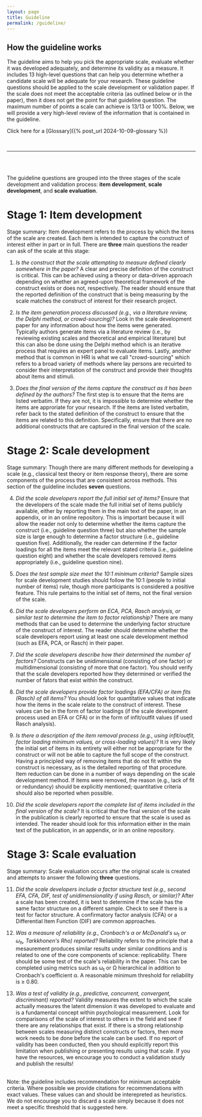 ```yaml
---
layout: page
title: Guideline
permalink: /guideline/
---
```


## How the guideline works

The guideline aims to help you pick the appropriate scale, evaluate whether it was developed adequately, and determine its validity as a measure. It includes 13 high-level questions that can help you determine whether a candidate scale will be adequate for your research. These guideline questions should be applied to the scale development or validation paper. If the scale does not meet the acceptable criteria (as outlined below or in the paper), then it does not get the point for that guideline question. The maximum number of points a scale can achieve is 13/13 or 100%. Below, we will provide a very high-level review of the information that is contained in the guideline. 

Click here for a [Glossary]({% post_url 2024-10-09-glossary %})

<br>
<hr>
<br>

<br>The guideline questions are grouped into the three stages of the scale development and validation process: **item development**, **scale development**, and **scale evaluation**.

# Stage 1: Item development
Stage summary: Item development refers to the process by which the items of the scale are created. Each item is intended to capture the construct of interest either in part or in full. There are **three** main questions the reader can ask of the scale at this stage:

1. *Is the construct that the scale attempting to measure defined clearly somewhere in the paper?*
A clear and precise definition of the construct is critical. This can be achieved using a theory or data-driven approach depending on whether an agreed-upon theoretical framework of the construct exists or does not, respectively. The reader should ensure that the reported definition of the construct that is being measuring by the scale matches the construct of interest for their research project.

2. *Is the item generation process discussed (e.g., via a literature review, the Delphi method, or crowd-sourcing)?*
Look in the scale development paper for any information about how the items were generated. Typically authors generate items via a literature review (i.e., by reviewing existing scales and theoretical and empirical literature) but this can also be done using the Delphi method which is an iterative process that requires an expert panel to evaluate items. Lastly, another method that is common in HRI is what we call "crowd-sourcing" which refers to a broad variety of methods where lay persons are recuirted to consider their interpretation of the construct and provide their thoughts about items and stimuli.

3. *Does the final version of the items capture the construct as it has been defined by the authors?*
The first step is to ensure that the items are listed verbatim. If they are not, it is impossible to determine whether the items are approriate for your research. If the items are listed verbatim, refer back to the stated definition of the construct to ensure that the items are related to this definition. Specifically, ensure that there are no additional constructs that are captured in the final version of the scale.

# Stage 2: Scale development
Stage summary: Though there are many different methods for developing a scale (e.g., classical test theory or item response theory), there are some components of the process that are consistent across methods. This section of the guideline includes **seven** questions.

4. *Did the scale developers report the full initial set of items?*
Ensure that the developers of the scale made the full initial set of items publicly available, either by reporting them in the main text of the paper, in an appendix, or in an online repository. This is important because  it will allow the reader not only to determine whether the items capture the construct (i.e., guideline question three) but also whether the sample size is large enough to determine a factor structure (i.e., guideline question five). Additionally, the reader can determine if the factor loadings for all the items meet the relevant stated criteria (i.e., guideline question eight) and whether the scale developers removed items appropriately (i.e., guideline question nine). 

5. *Does the test sample size meet the 10:1 minimum criteria?*
Sample sizes for scale development studies should follow the 10:1 (people to initial number of items) rule, though more participants is considered a positive feature. This rule pertains to the initial set of items, not the final version of the scale.

6. *Did the scale developers perform an ECA, PCA, Rasch analysis, or similar test to determine the item to factor relationship?*
There are many methods that can be used to determine the underlying factor structure of the construct of interest. The reader should determine whether the scale developers report using at least one scale development method (such as EFA, PCA, or Rasch) in their paper.

7. *Did the scale developers describe how their determined the number of factors?*
Constructs can be unidimensional (consisting of one factor) or multidimensional (consisting of more that one factor). You should verify that the scale developers reported how they determined or verified the number of fators that exist within the construct.

8. *Did the scale developers provide factor loadings (EFA/CFA) or item fits (Rasch) of all items?*
You should look for quantitative values that indicate how the items in the scale relate to the construct of interest. These values can be in the form of factor loadings (if the scale development process used an EFA or CFA) or in the form of infit/outfit values (if used Rasch analysis).

9. *Is there a description of the item removal process (e.g., using infit/outfit, factor loading minimum values, or cross-loading values)?*
It is very likely the initial set of items in its entirety will either not be appropriate for the construct or will not be able to capture the full scope of the construct. Having a principled way of removing items that do not fit within the construct is necessary, as is the detailed reporting of that procedure. Item reduction can be done in a number of ways depending on the scale development method. If items were removed, the reason (e.g., lack of fit or redundancy) should be explicitly mentioned; quantitative criteria should also be reported when possible.

10. *Did the scale developers report the complete list of items included in the final version of the scale?*
It is critical that the final version of the scale in the publication is clearly reported to ensure that the scale is used as intended. The reader should look for this information either in the main text of the publication, in an appendix, or in an online repository.

# Stage 3: Scale evaluation
Stage summary: Scale evaluation occurs after the original scale is created and attempts to answer the following **three** questions.

11. *Did the scale developers include a factor structure test (e.g., second EFA, CFA, DIF, test of unidimensionality if using Rasch, or similar)?*
After a scale has been created, it is best to determine if the scale has the same factor structure on a different sample. Check to see if there is a test for factor structure. A confirmatory factor analysis (CFA) or a Differential Item Function (DIF) are common approaches.

12. *Was a measure of reliability (e.g., Cronbach's &alpha; or McDonald's ω<sub>t</sub> or ω<sub>h</sub>, Tarkkhonen's Rho) reported?*
Reliability refers to the principle that a mesaurement produces similar results under similar conditions and is related to one of the core components of science: replicability. There should be some test of the scale's reliability in the paper. This can be completed using metrics such as ω<sub>t</sub> or &Omega; hierarchical in addition to Cronbach's coefficient &alpha;. A reasonable minimum threshold for reliability is &ge; 0.80.

13. *Was a test of validity (e.g., predictive, concurrent, convergent, discriminant) reported?*
Validity measures the extent to which the scale actually measures the latent dimension it was developed to
evaluate and is a fundamental concept within psychological measurement. Look for comparisons of the scale of interest to others in the field and see if there are any relationships that exist. If there is a strong relationship between scales measuring distinct constructs or factors, then more work needs to be done before the scale can be used. If no report of validity has been conducted, then you should explicitly report this limitation when publishing or presenting results using that scale. If you have the resources, we encourage you to conduct a validation study and publish the results!


<br>Note: the guideline includes recommendation for minimum acceptable criteria. Where possible we provide citations for recommendations with exact values. These values can and should be interepreted as heuristics. We do not encourage you to discard a scale simply because it does not meet a specific threshold that is suggested here.



